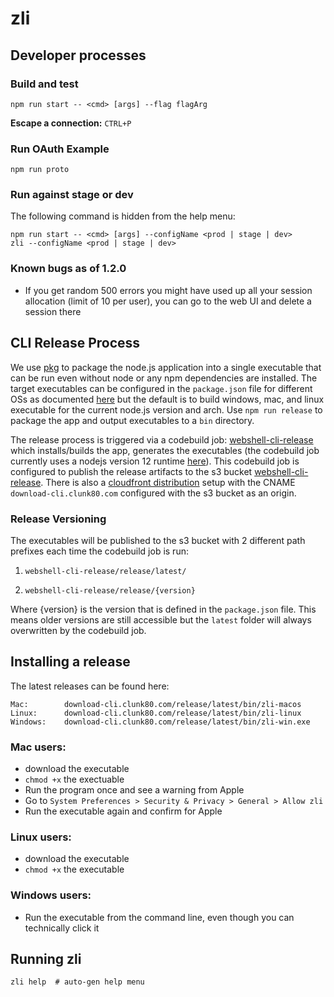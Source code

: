 # zli

## Developer processes

### Build and test
```
npm run start -- <cmd> [args] --flag flagArg
```

**Escape a connection:** `CTRL+P`

### Run OAuth Example
```
npm run proto
```

### Run against stage or dev
The following command is hidden from the help menu:
```
npm run start -- <cmd> [args] --configName <prod | stage | dev>
zli --configName <prod | stage | dev>
```

### Known bugs as of 1.2.0
 - If you get random 500 errors you might have used up all your session allocation (limit of 10 per user), you can go to the web UI and delete a session there


 ## CLI Release Process

 We use [pkg](https://github.com/vercel/pkg) to package the node.js application into a single executable that can be run even without node or any npm dependencies are installed. The target executables can be configured in the `package.json` file for different OSs as documented [here](https://github.com/vercel/pkg#targets) but the default is to build windows, mac, and linux executable for the current node.js version and arch. Use `npm run release` to package the app and output executables to a `bin` directory.

 The release process is triggered via a codebuild job: [webshell-cli-release](https://console.aws.amazon.com/codesuite/codebuild/238681891460/projects/webshell-cli-release) which installs/builds the app, generates the executables (the codebuild job currently uses a nodejs version 12 runtime [here](https://github.com/cwcrypto/thoum/blob/f581e921b7b25d69d7765284824f63e84fd7d197/webshell-cli-release.yml#L11)). This codebuild job is configured to publish the release artifacts to the s3 bucket [webshell-cli-release](https://s3.console.aws.amazon.com/s3/buckets/webshell-cli-release). There is also a [cloudfront distribution](https://console.aws.amazon.com/cloudfront/home?region=us-east-1#distribution-settings:EI221CXMRD3VL) setup with the CNAME `download-cli.clunk80.com` configured with the s3 bucket as an origin.

### Release Versioning

The executables will be published to the s3 bucket with 2 different path prefixes each time the codebuild job is run:

1. `webshell-cli-release/release/latest/`

2. `webshell-cli-release/release/{version}`

Where {version} is the version that is defined in the `package.json` file. This means older versions are still accessible but the `latest` folder will always overwritten by the codebuild job.


## Installing a release

The latest releases can be found here:
```
Mac:        download-cli.clunk80.com/release/latest/bin/zli-macos
Linux:      download-cli.clunk80.com/release/latest/bin/zli-linux
Windows:    download-cli.clunk80.com/release/latest/bin/zli-win.exe
```

### Mac users:
 - download the executable
 - `chmod +x` the exectuable
 - Run the program once and see a warning from Apple
 - Go to `System Preferences > Security & Privacy > General > Allow zli`
 - Run the executable again and confirm for Apple

### Linux users:
 - download the executable
 - `chmod +x` the executable

### Windows users:
 - Run the executable from the command line, even though you can technically click it

## Running zli

```
zli help  # auto-gen help menu
```
